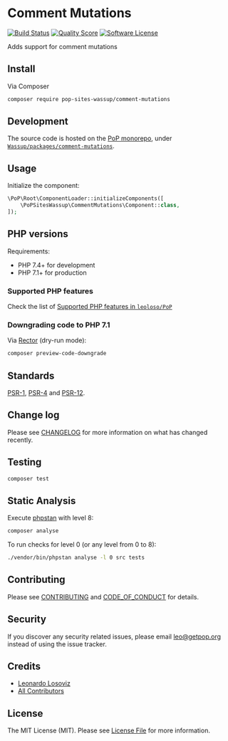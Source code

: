 # Comment Mutations

[![Build Status][ico-travis]][link-travis]
[![Quality Score][ico-code-quality]][link-code-quality]
[![Software License][ico-license]](LICENSE.md)

<!--
[![Latest Version on Packagist][ico-version]][link-packagist]
[![Coverage Status][ico-scrutinizer]][link-scrutinizer]
[![Total Downloads][ico-downloads]][link-downloads]
-->

Adds support for comment mutations

## Install

Via Composer

``` bash
composer require pop-sites-wassup/comment-mutations
```

## Development

The source code is hosted on the [PoP monorepo](https://github.com/leoloso/PoP), under [`Wassup/packages/comment-mutations`](https://github.com/leoloso/PoP/tree/master/layers/Wassup/packages/comment-mutations).

## Usage

Initialize the component:

``` php
\PoP\Root\ComponentLoader::initializeComponents([
    \PoPSitesWassup\CommentMutations\Component::class,
]);
```

## PHP versions

Requirements:

- PHP 7.4+ for development
- PHP 7.1+ for production

### Supported PHP features

Check the list of [Supported PHP features in `leoloso/PoP`](https://github.com/leoloso/PoP/#supported-php-features)

### Downgrading code to PHP 7.1

Via [Rector](https://github.com/rectorphp/rector) (dry-run mode):

```bash
composer preview-code-downgrade
```

## Standards

[PSR-1](https://www.php-fig.org/psr/psr-1), [PSR-4](https://www.php-fig.org/psr/psr-4) and [PSR-12](https://www.php-fig.org/psr/psr-12).

## Change log

Please see [CHANGELOG](CHANGELOG.md) for more information on what has changed recently.

## Testing

``` bash
composer test
```

## Static Analysis

Execute [phpstan](https://github.com/phpstan/phpstan) with level 8:

``` bash
composer analyse
```

To run checks for level 0 (or any level from 0 to 8):

``` bash
./vendor/bin/phpstan analyse -l 0 src tests
```

## Contributing

Please see [CONTRIBUTING](CONTRIBUTING.md) and [CODE_OF_CONDUCT](CODE_OF_CONDUCT.md) for details.

## Security

If you discover any security related issues, please email leo@getpop.org instead of using the issue tracker.

## Credits

- [Leonardo Losoviz][link-author]
- [All Contributors][link-contributors]

## License

The MIT License (MIT). Please see [License File](LICENSE.md) for more information.

[ico-version]: https://img.shields.io/packagist/v/pop-sites-wassup/comment-mutations.svg?style=flat-square
[ico-license]: https://img.shields.io/badge/license-MIT-brightgreen.svg?style=flat-square
[ico-travis]: https://img.shields.io/travis/pop-sites-wassup/comment-mutations/master.svg?style=flat-square
[ico-scrutinizer]: https://img.shields.io/scrutinizer/coverage/g/pop-sites-wassup/comment-mutations.svg?style=flat-square
[ico-code-quality]: https://img.shields.io/scrutinizer/g/pop-sites-wassup/comment-mutations.svg?style=flat-square
[ico-downloads]: https://img.shields.io/packagist/dt/pop-sites-wassup/comment-mutations.svg?style=flat-square

[link-packagist]: https://packagist.org/packages/pop-sites-wassup/comment-mutations
[link-travis]: https://travis-ci.org/pop-sites-wassup/comment-mutations
[link-scrutinizer]: https://scrutinizer-ci.com/g/pop-sites-wassup/comment-mutations/code-structure
[link-code-quality]: https://scrutinizer-ci.com/g/pop-sites-wassup/comment-mutations
[link-downloads]: https://packagist.org/packages/pop-sites-wassup/comment-mutations
[link-author]: https://github.com/leoloso
[link-contributors]: ../../../../../../contributors
